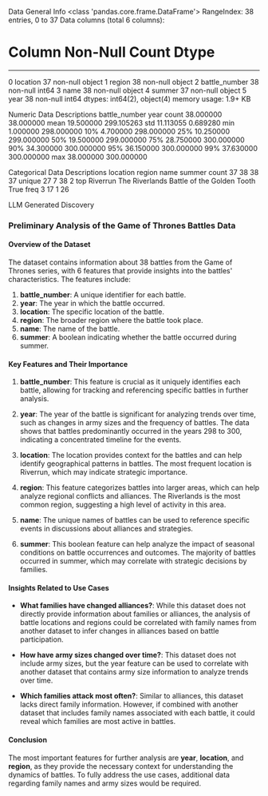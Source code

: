 
Data General Info
<class 'pandas.core.frame.DataFrame'>
RangeIndex: 38 entries, 0 to 37
Data columns (total 6 columns):
 #   Column         Non-Null Count  Dtype
---  ------         --------------  -----
 0   location       37 non-null     object
 1   region         38 non-null     object
 2   battle_number  38 non-null     int64
 3   name           38 non-null     object
 4   summer         37 non-null     object
 5   year           38 non-null     int64
dtypes: int64(2), object(4)
memory usage: 1.9+ KB


Numeric Data Descriptions
       battle_number        year
count      38.000000   38.000000
mean       19.500000  299.105263
std        11.113055    0.689280
min         1.000000  298.000000
10%         4.700000  298.000000
25%        10.250000  299.000000
50%        19.500000  299.000000
75%        28.750000  300.000000
90%        34.300000  300.000000
95%        36.150000  300.000000
99%        37.630000  300.000000
max        38.000000  300.000000

Categorical Data Descriptions
        location          region                        name summer
count         37              38                          38     37
unique        27               7                          38      2
top     Riverrun  The Riverlands  Battle of the Golden Tooth   True
freq           3              17                           1     26

LLM Generated Discovery
### Preliminary Analysis of the Game of Thrones Battles Data

#### Overview of the Dataset
The dataset contains information about 38 battles from the Game of Thrones series, with 6 features that provide insights into the battles' characteristics. The features include:
1. **battle_number**: A unique identifier for each battle.
2. **year**: The year in which the battle occurred.
3. **location**: The specific location of the battle.
4. **region**: The broader region where the battle took place.
5. **name**: The name of the battle.
6. **summer**: A boolean indicating whether the battle occurred during summer.

#### Key Features and Their Importance
1. **battle_number**: This feature is crucial as it uniquely identifies each battle, allowing for tracking and referencing specific battles in further analysis.

2. **year**: The year of the battle is significant for analyzing trends over time, such as changes in army sizes and the frequency of battles. The data shows that battles predominantly occurred in the years 298 to 300, indicating a concentrated timeline for the events.

3. **location**: The location provides context for the battles and can help identify geographical patterns in battles. The most frequent location is Riverrun, which may indicate strategic importance.

4. **region**: This feature categorizes battles into larger areas, which can help analyze regional conflicts and alliances. The Riverlands is the most common region, suggesting a high level of activity in this area.

5. **name**: The unique names of battles can be used to reference specific events in discussions about alliances and strategies.

6. **summer**: This boolean feature can help analyze the impact of seasonal conditions on battle occurrences and outcomes. The majority of battles occurred in summer, which may correlate with strategic decisions by families.

#### Insights Related to Use Cases
- **What families have changed alliances?**: While this dataset does not directly provide information about families or alliances, the analysis of battle locations and regions could be correlated with family names from another dataset to infer changes in alliances based on battle participation.

- **How have army sizes changed over time?**: This dataset does not include army sizes, but the year feature can be used to correlate with another dataset that contains army size information to analyze trends over time.

- **Which families attack most often?**: Similar to alliances, this dataset lacks direct family information. However, if combined with another dataset that includes family names associated with each battle, it could reveal which families are most active in battles.

#### Conclusion
The most important features for further analysis are **year**, **location**, and **region**, as they provide the necessary context for understanding the dynamics of battles. To fully address the use cases, additional data regarding family names and army sizes would be required.
